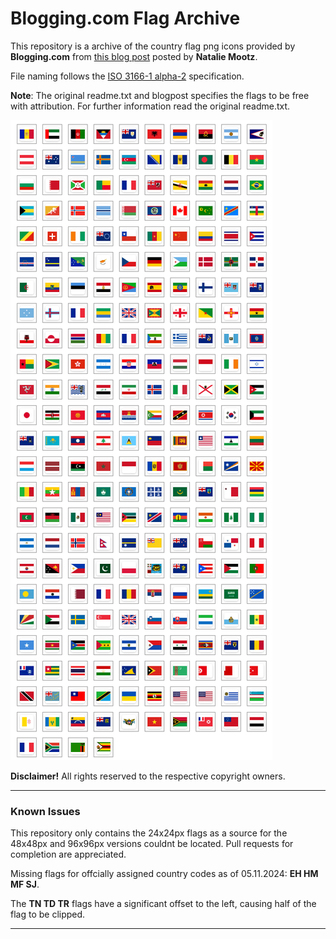# Blogging.com Flag Archive

This repository is a archive of the country flag png icons provided by **Blogging.com** from [this blog post](https://web.archive.org/web/20211024034859/https://blogging.com/free-flag-icons/) posted by **Natalie Mootz**.

File naming follows the [ISO 3166-1 alpha-2](https://en.wikipedia.org/wiki/ISO_3166-1_alpha-2) specification.

**Note**: The original readme.txt and blogpost specifies the flags to be free with attribution. For further information read the original readme.txt.

![Flag preview](./flag-icons-preview.png)

**Disclaimer!** All rights reserved to the respective copyright owners.

---
### Known Issues
This repository only contains the 24x24px flags as a source for the 48x48px and 96x96px versions couldnt be located. Pull requests for completion are appreciated.

Missing flags for offcially assigned country codes as of 05.11.2024: **EH HM MF SJ**.

The **TN TD TR** flags have a significant offset to the left, causing half of the flag to be clipped.

---